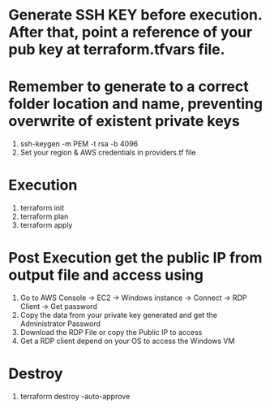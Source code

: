 # Generate SSH KEY before execution. After that, point a reference of your pub key at terraform.tfvars file.
# Remember to generate to a correct folder location and name, preventing overwrite of existent private keys
1. ssh-keygen -m PEM -t rsa -b 4096
2. Set your region & AWS credentials in providers.tf file

# Execution
1. terraform init
2. terraform plan
3. terraform apply

# Post Execution get the public IP from output file and access using
1. Go to AWS Console -> EC2 -> Windows instance -> Connect -> RDP Client -> Get password
2. Copy the data from your private key generated and get the Administrator Password
3. Download the RDP File or copy the Public IP to access
4. Get a RDP client depend on your OS to access the Windows VM

# Destroy
1. terraform destroy -auto-approve
